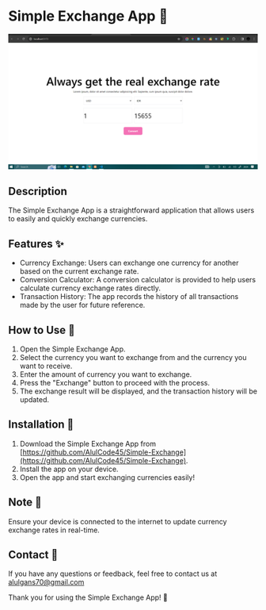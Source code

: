 # Simple Exchange App 💱

![Demo Simple Exchange](https://raw.githubusercontent.com/AlulCode45/Simple-Exchange/main/Screenshot%202024-02-17%20202525.png)

## Description
The Simple Exchange App is a straightforward application that allows users to easily and quickly exchange currencies.

## Features ✨
- Currency Exchange: Users can exchange one currency for another based on the current exchange rate.
- Conversion Calculator: A conversion calculator is provided to help users calculate currency exchange rates directly.
- Transaction History: The app records the history of all transactions made by the user for future reference.

## How to Use 🚀
1. Open the Simple Exchange App.
2. Select the currency you want to exchange from and the currency you want to receive.
3. Enter the amount of currency you want to exchange.
4. Press the "Exchange" button to proceed with the process.
5. The exchange result will be displayed, and the transaction history will be updated.

## Installation 📲
1. Download the Simple Exchange App from [https://github.com/AlulCode45/Simple-Exchange](https://github.com/AlulCode45/Simple-Exchange).
2. Install the app on your device.
3. Open the app and start exchanging currencies easily!

## Note 📝
Ensure your device is connected to the internet to update currency exchange rates in real-time.

## Contact 📧
If you have any questions or feedback, feel free to contact us at alulgans70@gmail.com

Thank you for using the Simple Exchange App! 🌟
